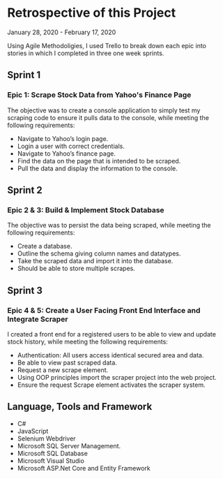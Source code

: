# Retrospective of this Project
January 28, 2020 - February 17, 2020

Using Agile Methodoligies, I used Trello to break down each epic into stories in which I completed in three one week sprints.

## Sprint 1 ##
### Epic 1: Scrape Stock Data from Yahoo's Finance Page ###
The objective was to create a console application to simply test my scraping code to ensure it pulls data to the console, while meeting the following requirements:

* Navigate to Yahoo’s login page.
* Login a user with correct credentials.
* Navigate to Yahoo’s finance page.
* Find the data on the page that is intended to be scraped.
* Pull the data and display the information to the console.

## Sprint 2 ##
### Epic 2 & 3: Build & Implement Stock Database ###
The objective was to persist the data being scraped, while meeting the following requirements:

* Create a database.
* Outline the schema giving column names and datatypes.
* Take the scraped data and import it into the database.
* Should be able to store multiple scrapes.

## Sprint 3 ##
### Epic 4 & 5: Create a User Facing Front End Interface and Integrate Scraper ###
I created a front end for a registered users to be able to view and update stock history, while meeting the following requirements:

* Authentication: All users access identical secured area and data.
* Be able to view past scraped data.
* Request a new scrape element.
* Using OOP principles import the scraper project into the web project.
* Ensure the request Scrape element activates the scraper system.

## Language, Tools and Framework ##
* C#
* JavaScript
* Selenium Webdriver
* Microsoft SQL Server Management.
* Microsoft SQL Database
* Microsoft Visual Studio
* Microsoft ASP.Net Core and Entity Framework
